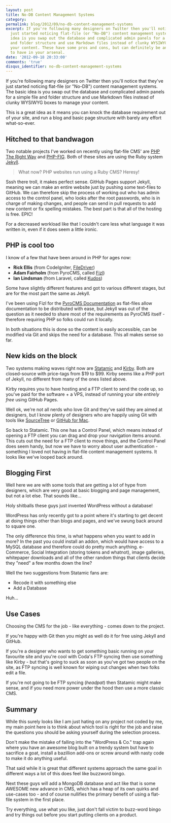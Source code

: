 ```yaml
---
layout: post
title: No-DB Content Management Systems
category: 
permalink: blog/2012/09/no-db-content-management-systems
excerpt: If you're following many designers on Twitter then you'll notice that they've
  just started noticing flat-file (or "No-DB") content management systems. The basic
  idea is you swap out the database and complicated admin panels for a simple file
  and folder structure and use Markdown files instead of clunky WYSIWYG boxes to manage
  your content. These have some pros and cons, but can definitely be an awesome tool
  to have in your arsenal.
date: '2012-09-18 20:33:00'
comments: 'true'
disqus_identifier: no-db-content-management-systems
---
```


If you're following many designers on Twitter then you'll notice that they've just started noticing flat-file (or "No-DB") content management systems. The basic idea is you swap out the database and complicated admin panels for a simple file and folder structure and use Markdown files instead of clunky WYSIWYG boxes to manage your content.

This is a great idea as it means you can knock the database requirement out of your site, and run a blog and basic page structure with barely any effort what-so-ever. 

## Hitched to that bandwagon

Two notable projects I've worked on recently using flat-file CMS' are [PHP The Right Way][phptrw] and [PHP-FIG][phpfig]. Both of these sites are using the Ruby system [Jekyll][jekyll].

> What now? PHP websites run using a Ruby CMS? Heresy! 

Sssh there troll, it makes perfect sense. GitHub Pages support Jekyll, meaning we can make an entire website just by pushing some text-files to GitHub. We can therefore skip the process of working out who has admin access to the control panel, who looks after the root passwords, who is in charge of making changes, and people can send in pull requests to add new content or fix spelling mistakes. The best part is that all of the hosting is free. EPIC!

For a decreased workload like that I couldn't care less what language it was written in, even if it does seem a little ironic.

## PHP is cool too

I know of a few that have been around in PHP for ages now:

* **Rick Ellis** (from CodeIgniter, [FileDriver][filedriver])
* **Adam Fairholm** (from PyroCMS, called [Fizl][fizl])
* **Ian Lindsman** (from Laravel, called [Kudos][kudos])

Some have slightly different features and got to various different stages, but are for the most part the same as Jekyll.

I've been using Fizl for the [PyroCMS Documentation][pyrodocs] as flat-files allow documentation to be distributed with ease, but Jekyll was out of the question as it needed to share most of the requirements as PyroCMS itself - therefore requiring PHP so folks could run it locally. 

In both situations this is done so the content is easily accessible, can be modified via Git and skips the need for a database. This all makes sense so far.

## New kids on the block

Two systems making waves right now are [Statamic][statamic] and [Kirby][kirby]. Both are closed-source with price-tags from $19 to $99. Kirby seems like a PHP port of Jekyll, no different from many of the ones listed above. 

Kirby requires you to have hosting and a FTP client to send the code up, so you've paid for the software + a VPS, instead of running your site _entirely free_ using GitHub Pages.

Well ok, we're not all nerds who love Git and they've said they are aimed at designers, but I know plenty of designers who are happily using Git with tools like [SourceTree][sourcetree] or [GitHub for Mac][gitformac]. 

So back to Statamic. This one has a Control Panel, which means instead of opening a FTP client you can drag and drop your navigation items around. This cuts out the need for a FTP client to move things, and the Control Panel does seem handy, but now we have to worry about user authentication - something I loved not having in flat-file content management systems. It looks like we've looped back around.

## Blogging First

Well here we are with some tools that are getting a lot of hype from designers, which are very good at basic blogging and page management, but not a lot else. That sounds like...

Holy shitballs these guys just invented WordPress without a database!

WordPress has only recently got to a point where it's starting to get decent at doing things other than blogs and pages, and we've swung back around to square one.

The only difference this time, is what happens when you want to add in more? In the past you could install an addon, which would have access to a MySQL database and therefore could do pretty much anything. e-Commerce, Social Integration (storing tokens and whatnot), image galleries, whitepaper downloads and all of the other random things that clients decide they "need" a few months down the line?

Well the two suggestions from Statamic fans are:

* Recode it with something else
* Add a Database

Huh...

## Use Cases

Choosing the CMS for the job - like everything - comes down to the project. 

If you're happy with Git then you might as well do it for free using Jekyll and GitHub.

If you're a designer who wants to get something basic running on your favourite site and you're cool with Coda's FTP syncing then use something like Kirby - but that's going to suck as soon as you've got two people on the site, as FTP syncing is well known for wiping out changes when two folks edit a file.

If you're not going to be FTP syncing (*headpat*) then Statamic might make sense, and if you need more power under the hood then use a more classic CMS. 

## Summary 

While this surely looks like I am just hating on any project not coded by me, my main point here is to think about which tool is right for the job and raise the questions you should be asking yourself during the selection process.

Don't make the mistake of falling into the "WordPress & Co." trap again where you have an awesome blog built on a trendy system but have to sacrifice a goat, install a bazillion add-ons or screw around with nasty code to make it do anything useful. 

That said while it is great that different systems approach the same goal in different ways a lot of this does feel like buzzword bingo. 

Next these guys will add a MongoDB database and act like that is some AWESOME new advance in CMS, which has a heap of its own quirks and use-cases too - and of course nullifies the primary benefit of using a flat-file system in the first place.

Try everything, use what you like, just don't fall victim to buzz-word bingo and try things out before you start putting clients on a product.

  [fizl]: http://parse19.com/fizl/
  [filedriver]: https://vimeo.com/20223857
  [kudos]: https://github.com/ianlandsman/Kudos
  [pyrodocs]: http://docs.pyrocms.com/2.1/manual/
  [phptrw]: http://phptherightway.com/
  [phpfig]: http://www.php-fig.org/
  [jekyll]: https://github.com/mojombo/jekyll/wiki
  [adam]: https://twitter.com/adamfairholm
  [kirby]: http://getkirby.com/
  [statamic]: http://statamic.com/
  [sourcetree]: http://www.sourcetreeapp.com/
  [gitformac]: http://mac.github.com/

